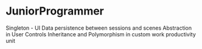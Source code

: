 # JuniorProgrammer

Singleton - UI
Data persistence between sessions and scenes
Abstraction in User Controls
Inheritance and Polymorphism in custom work productivity unit

